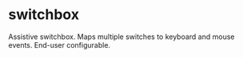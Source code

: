 # switchbox
Assistive switchbox. Maps multiple switches to keyboard and mouse events. End-user configurable.
